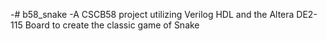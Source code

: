 -# b58_snake
 -A CSCB58 project utilizing Verilog HDL and the Altera DE2-115 Board to create the classic game of Snake
